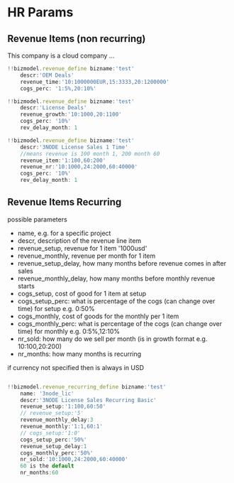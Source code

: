 # HR Params

## Revenue Items (non recurring)

This company is a cloud company ...

```js
!!bizmodel.revenue_define bizname:'test'
    descr:'OEM Deals'  
    revenue_time:'10:1000000EUR,15:3333,20:1200000'
    cogs_perc: '1:5%,20:10%'  

!!bizmodel.revenue_define bizname:'test'
    descr:'License Deals'  
    revenue_growth:'10:1000,20:1100'
    cogs_perc: '10%'  
    rev_delay_month: 1

!!bizmodel.revenue_define bizname:'test'
    descr:'3NODE License Sales 1 Time'  
    //means revenue is 100 month 1, 200 month 60
    revenue_item:'1:100,60:200'
    revenue_nr:'10:1000,24:2000,60:40000'
    cogs_perc: '10%'
    rev_delay_month: 1
```

## Revenue Items Recurring

possible parameters

- name, e.g. for a specific project
- descr, description of the revenue line item
- revenue_setup, revenue for 1 item '1000usd'
- revenue_monthly, revenue per month for 1 item
- revenue_setup_delay, how many months before revenue comes in after sales
- revenue_monthly_delay, how many months before monthly revenue starts
- cogs_setup, cost of good for 1 item at setup
- cogs_setup_perc: what is percentage of the cogs (can change over time) for setup e.g. 0:50%
- cogs_monthly, cost of goods for the monthly per 1 item 
- cogs_monthly_perc: what is percentage of the cogs (can change over time) for monthly e.g. 0:5%,12:10%
- nr_sold: how many do we sell per month (is in growth format e.g. 10:100,20:200)
- nr_months: how many months is recurring

if currency not specified then is always in USD

```js

!!bizmodel.revenue_recurring_define bizname:'test'
    name: '3node_lic'
    descr:'3NODE License Sales Recurring Basic'  
    revenue_setup:'1:100,60:50'
    // revenue_setup:'5'
    revenue_monthly_delay:3
    revenue_monthly:'1:1,60:1'
    // cogs_setup:'1:0'
    cogs_setup_perc:'50%'
    revenue_setup_delay:1
    cogs_monthly_perc:'50%'
    nr_sold:'10:1000,24:2000,60:40000'
    60 is the default
    nr_months:60 
```

